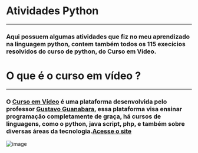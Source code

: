 # Atividades Python
***

 ### Aqui possuem algumas atividades que fiz no meu aprendizado na linguagem python, contem também todos os 115 execícios resolvidos do curso de python, do Curso em Vídeo.

# O que é o curso em vídeo ?
***

### O [Curso em Vídeo](https://github.com/cursoemvideo) é uma plataforma desenvolvida pelo professor [Gustavo Guanabara](https://github.com/gustavoguanabara), essa plataforma visa ensinar programação completamente de graça, há cursos de linguagens, como o python, java script, php, e também sobre diversas áreas da tecnologia.[Acesse o site](https://www.cursoemvideo.com)

![image](https://github.com/Gabriel-Ribeiro-Barbosa/Atividades_Python/assets/168477908/13ae1571-2891-453a-95a4-09bbf60a7e06)




